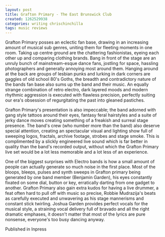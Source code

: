 ```yaml
---
layout: post
title: Grafton Primary - The East Brunswick Club
created: 1262529938
categories: writing chrischinchilla
tags: music reviews
---
```


Grafton Primary posses an eclectic fan base, drawing in an increasing amount of musical sub genres, uniting them for fleeting moments in one room. Taking up centre ground are the chattering fashionistas, eyeing each other up and comparing clothing brands. Bang in front of the stage are an unruly bunch of mainstream-esque dance fans, jostling for space, hassling photographers and generally annoying most around them. Hanging around at the back are groups of lesbian punks and lurking in dark corners are gaggles of old school 80's Goths, the breadth and contradictory nature of the bands fan base also sums up the band and their music. An equally strange combination of retro electro, dark layered moods and modern rhythmic aggression is executed with flawless precision, perfectly suiting our era's obsession of regurgitating the past into gleaned pastiches.

Grafton Primary's presentation is also impeccable; the band adorned with gang style tattoos around their eyes, fantasy feral hairstyles and a suite of jerky dance moves creating something of a freakish and surreal stage presence. The band's crew (who number more than the band) also deserve special attention, creating an spectacular visual and lighting show full of sweeping logos, fractals, archive footage, strobes and stage smoke. This is complimented by a slickly engineered live sound which is far better in quality than the band's recorded output, without which the Grafton Primary live set would be a lot less memorable and a lot less of an experience.

One of the biggest surprises with Electro bands is how a small amount of people can actually generate so much noise in the first place. Most of the bloops, bleeps, pulses and synth sweeps in Grafton primary being generated by one band member (Benjamin Garden), his eyes constantly fixated on some dial, button or key, erratically darting from one gadget to another. Grafton Primary also gain extra kudos for having a live drummer, a feat often hard to pull off with music so precise, Robbie Mudrazija's beats as carefully executed and unwavering as his stage mannerisms and constant stick twirling. Joshua Garden provides perfect vocals for the musical style, a straining vocal delivery full of bravado and all the right dramatic emphases, it doesn't matter that most of the lyrics are pure nonsense, everyone's too busy dancing anyway.

Published in Inpress

